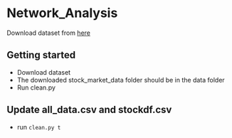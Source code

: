 # Network_Analysis

Download dataset from [here](https://www.kaggle.com/datasets/paultimothymooney/stock-market-data?resource=download)

## Getting started
- Download dataset
- The downloaded stock_market_data folder should be in the data folder
- Run clean.py

## Update all_data.csv and stockdf.csv
- run
```clean.py t```